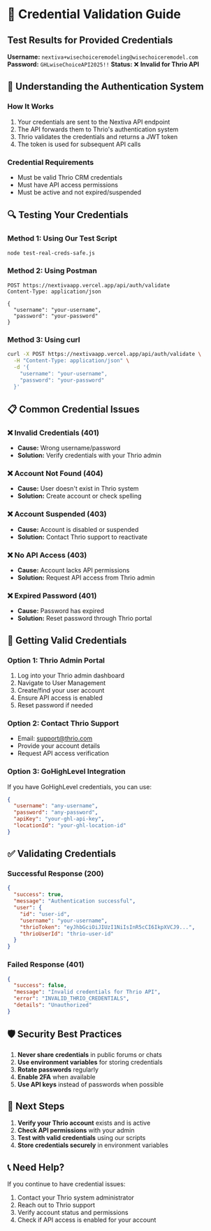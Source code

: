 # 🔐 Credential Validation Guide

## Test Results for Provided Credentials

**Username:** `nextiva+wisechoiceremodeling@wisechoiceremodel.com`
**Password:** `GHLwiseChoiceAPI2025!!`
**Status:** ❌ **Invalid for Thrio API**

## 🎯 Understanding the Authentication System

### How It Works
1. Your credentials are sent to the Nextiva API endpoint
2. The API forwards them to Thrio's authentication system
3. Thrio validates the credentials and returns a JWT token
4. The token is used for subsequent API calls

### Credential Requirements
- Must be valid Thrio CRM credentials
- Must have API access permissions
- Must be active and not expired/suspended

## 🔍 Testing Your Credentials

### Method 1: Using Our Test Script
```bash
node test-real-creds-safe.js
```

### Method 2: Using Postman
```http
POST https://nextivaapp.vercel.app/api/auth/validate
Content-Type: application/json

{
  "username": "your-username",
  "password": "your-password"
}
```

### Method 3: Using curl
```bash
curl -X POST https://nextivaapp.vercel.app/api/auth/validate \
  -H "Content-Type: application/json" \
  -d '{
    "username": "your-username",
    "password": "your-password"
  }'
```

## 📋 Common Credential Issues

### ❌ Invalid Credentials (401)
- **Cause:** Wrong username/password
- **Solution:** Verify credentials with your Thrio admin

### ❌ Account Not Found (404)
- **Cause:** User doesn't exist in Thrio system
- **Solution:** Create account or check spelling

### ❌ Account Suspended (403)
- **Cause:** Account is disabled or suspended
- **Solution:** Contact Thrio support to reactivate

### ❌ No API Access (403)
- **Cause:** Account lacks API permissions
- **Solution:** Request API access from Thrio admin

### ❌ Expired Password (401)
- **Cause:** Password has expired
- **Solution:** Reset password through Thrio portal

## 🔑 Getting Valid Credentials

### Option 1: Thrio Admin Portal
1. Log into your Thrio admin dashboard
2. Navigate to User Management
3. Create/find your user account
4. Ensure API access is enabled
5. Reset password if needed

### Option 2: Contact Thrio Support
- Email: support@thrio.com
- Provide your account details
- Request API access verification

### Option 3: GoHighLevel Integration
If you have GoHighLevel credentials, you can use:
```json
{
  "username": "any-username",
  "password": "any-password",
  "apiKey": "your-ghl-api-key",
  "locationId": "your-ghl-location-id"
}
```

## ✅ Validating Credentials

### Successful Response (200)
```json
{
  "success": true,
  "message": "Authentication successful",
  "user": {
    "id": "user-id",
    "username": "your-username",
    "thrioToken": "eyJhbGciOiJIUzI1NiIsInR5cCI6IkpXVCJ9...",
    "thrioUserId": "thrio-user-id"
  }
}
```

### Failed Response (401)
```json
{
  "success": false,
  "message": "Invalid credentials for Thrio API",
  "error": "INVALID_THRIO_CREDENTIALS",
  "details": "Unauthorized"
}
```

## 🛡️ Security Best Practices

1. **Never share credentials** in public forums or chats
2. **Use environment variables** for storing credentials
3. **Rotate passwords** regularly
4. **Enable 2FA** when available
5. **Use API keys** instead of passwords when possible

## 🚀 Next Steps

1. **Verify your Thrio account** exists and is active
2. **Check API permissions** with your admin
3. **Test with valid credentials** using our scripts
4. **Store credentials securely** in environment variables

## 📞 Need Help?

If you continue to have credential issues:
1. Contact your Thrio system administrator
2. Reach out to Thrio support
3. Verify account status and permissions
4. Check if API access is enabled for your account
